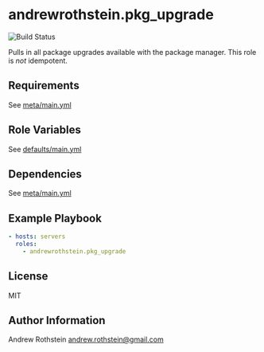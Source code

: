 andrewrothstein.pkg_upgrade
=========
![Build Status](https://github.com/andrewrothstein/ansible-pkg_upgrade/actions/workflows/build.yml/badge.svg)

Pulls in all package upgrades available with the package manager. This role is *not* idempotent.

Requirements
------------

See [meta/main.yml](meta/main.yml)

Role Variables
--------------

See [defaults/main.yml](defaults/main.yml)

Dependencies
------------

See [meta/main.yml](meta/main.yml)

Example Playbook
----------------

```yml
- hosts: servers
  roles:
    - andrewrothstein.pkg_upgrade
```

License
-------

MIT

Author Information
------------------

Andrew Rothstein <andrew.rothstein@gmail.com>
